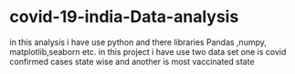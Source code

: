 # covid-19-india-Data-analysis
in this analysis i have use python and there libraries Pandas ,numpy, matplotlib,seaborn etc.
in this project i have use two data set one is covid confirmed cases state wise and another is most vaccinated state 
